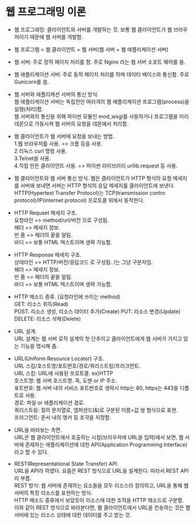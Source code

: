 # 웹 프로그래밍 이론

- 웹 프로그래밍: 클라이언트와 서버를 개발하는 것. 보통 웹 클라이언트가 웹 브라우저이기 때문에 웹 서버를 개발함.

- 웹 프로그램 = 웹 클라이언트 + 웹 서버(웹 서버 + 웹 애플리케이션 서버)

- 웹 서버: 주로 정적 페이지 처리를 함. 주로 Nginx 라는 웹 서버 소포트 웨어를 씀.
- 웹 애플리케이션 서버: 주로 동적 페이지 처리를 하며 데이터 베이스와 통신함. 주로 Gunicorn를 씀.  

- 웹 서버와 애플리케션 서버의 통신 방식.  
웹 애플리케이션 서버는 독립전인 여러개의 웹 애플리케이션 프로그램(process)을 실행(처리)함.  
웹 서버와의 통신을 위해 파이썬 모듈인 mod_wsgi를 사용하거나 프로그램을 미리 데몬으로 가동시켜 웹 서버의 요청을 데몬에서 처리함.  

- 웹 클라이언트가 웹 서버에 요청을 보내는 방법.  
1.웹 브라우저를 사용. => 크롬 등을 사용.  
2 리눅스 curl 명령 사용.  
3.Telnet을 사용.  
4.직접 만든 클라이언트 사용. => 파이썬 라이브러리 urllib.request 등 사용.

- 웹 클라이언트와 웹 서버 통신 방식.
웹은 클라이언트가 HTTP 형식의 요청 메세지를 서버에 보내면 서버는 HTTP 형식의 응답 메세지를 클라이언트에 보낸다.  
HTTP(Hypertext Transfer Protocol)는 TCP(transmission contro protocol)/IP(internet protocol) 프로토콜 위에서 동작한다.

- HTTP Requset 메세지 구조.  
요청라인 => method/url/버전 으로 구성됨.  
헤더 => 메세지 정보.  
빈 줄 => 헤더의 끝을 알림.  
바디 => 보통 HTML 텍스트이며 생략 가능함.  

- HTTP Response 메세지 구조.  
상태라인 => HTTP/버전/응답코드 로 구성됨. /는 그냥 구분자임.  
헤더 => 메세지 정보.  
빈 줄 => 헤더의 끝을 알림.  
바디 => 보통 HTML 텍스트이며 생략 가능함.  

- HTTP 메소드 종류. (요청라인에 쓰이는 method)  
GET: 리소스 취득(Read)  
POST: 리소스 생성, 리소스 데이터 추가(Create)
PUT: 리소스 변경(Update)  
DELETE: 리소스 삭제(Delete)

- URL 설계.  
URL 설계는 웹 서버 로직 설계의 첫 단추이고 클라이언트에게 웹 서버가 가지고 있는 기능을 명시해 줌.

- URL(Uniform Resource Locator) 구조.  
URL 스킴/호스트명/포트번호/경로/쿼리스트링/프라크먼트.  
URL 스킴: URL에 사용된 프로토콜. ex)HTTP  
호스트명: 웹 서버 호스트명. 즉, 도멘 or IP 주소.  
포트번호: 웹 서버 내의 서비스 포트번호로 생략시 http는 80, https는 443을 디폴트로 사용.  
경로: 파일 or 애플리케이션 경로.  
쿼리스트링: 질의 문자열로, 앰퍼샌드(&)로 구분된 이름=값 쌍 형식으로 표현.  
프라그먼트: 문서 내의 앵커 등 조각을 지정함.

- URL을 바라보는 측면.  
URL은 웹 클라이언트에서 호출하는 시점(브라우저에 URL을 입력)에서 보면, 웹 서버에 존재하는 애플리케이션에 대한 API(Application Programming Interface)라고 할 수 있다.  

- REST(Representational State Transfer) API.  
URL을 API라 하였다. 요즘은 REST 방식으로 URL을 설계한다. 따라서 REST API라 부름.  
REST 방식: 웹 서버에 존재하는 요소들을 모두 리소스라 정의하고, URL을 통해 웹 서버의 특정 리소스를 표현하는 방식.  
HTTP 메소드 종류에서 보았듯이 리소스에 대한 조작을 HTTP 메소드로 구분함.  
이와 같이 REST 방식으로 바라본다면, 웹 클라이언트에서 URL을 전송하는 것은 웹 서버에 있는 리소스 상태에 대한 데이터를 주고 받는 것.
